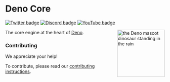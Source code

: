# Deno Core
[![Twitter badge][]][Twitter link] [![Discord badge][]][Discord link]
[![YouTube badge][]][Youtube link]

<img align="right" src="https://deno.land/logo.svg" height="150px" alt="the Deno mascot dinosaur standing in the rain">


The core engine at the heart of [Deno](https://deno.com/runtime).


### Contributing

We appreciate your help!

To contribute, please read our
[contributing instructions](https://deno.land/manual/contributing).


[Build Status - Cirrus]: https://github.com/denoland/deno/workflows/ci/badge.svg?branch=main&event=push
[Build status]: https://github.com/denoland/deno/actions
[Twitter badge]: https://img.shields.io/twitter/follow/deno_land.svg?style=social&label=Follow
[Twitter link]: https://twitter.com/intent/follow?screen_name=deno_land
[YouTube badge]: https://img.shields.io/youtube/channel/subscribers/UCqC2G2M-rg4fzg1esKFLFIw?style=social
[YouTube link]: https://www.youtube.com/@deno_land
[Discord badge]: https://img.shields.io/discord/684898665143206084?logo=discord&style=social
[Discord link]: https://discord.gg/deno
